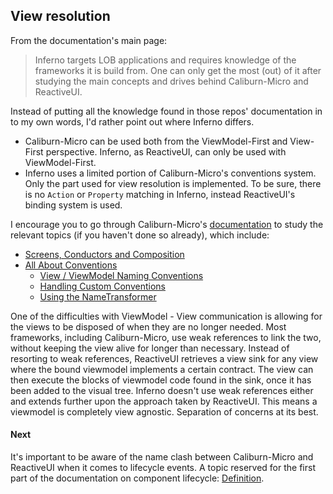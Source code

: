 ## View resolution

From the documentation's main page:

> Inferno targets LOB applications and requires knowledge of the frameworks it is build from. One can only get the most (out) of it after studying the main concepts and drives behind Caliburn-Micro and ReactiveUI. 

Instead of putting all the knowledge found in those repos' documentation in to my own words, I'd rather point out where Inferno differs. 

- Caliburn-Micro can be used both from the ViewModel-First and View-First perspective. Inferno, as ReactiveUI, can only be used with ViewModel-First.
- Inferno uses a limited portion of Caliburn-Micro's conventions system. Only the part used for view resolution is implemented. To be sure, there is no `Action` or `Property` matching in Inferno, instead ReactiveUI's binding system is used.

I encourage you to go through Caliburn-Micro's [documentation](https://caliburnmicro.com/documentation/) to study the relevant topics (if you haven't done so already), which include:

- [Screens, Conductors and Composition](https://caliburnmicro.com/documentation/composition)
- [All About Conventions](https://caliburnmicro.com/documentation/conventions)        
  - [View / ViewModel Naming Conventions](https://caliburnmicro.com/documentation/naming-conventions)
  - [Handling Custom Conventions](https://caliburnmicro.com/documentation/custom-conventions)
  - [Using the NameTransformer](https://caliburnmicro.com/documentation/name-transformer)

One of the difficulties with ViewModel - View communication is allowing for the views to be disposed of when they are no longer needed. Most frameworks, including Caliburn-Micro, use weak references to link the two, without keeping the view alive for longer than necessary. Instead of resorting to weak references, ReactiveUI retrieves a view sink for any view where the bound viewmodel implements a certain contract. The view can then execute the blocks of viewmodel code found in the sink, once it has been added to the visual tree. Inferno doesn't use weak references either and extends further upon the approach taken by ReactiveUI. This means a viewmodel is completely view agnostic. Separation of concerns at its best.



#### Next

It's important to be aware of the name clash between Caliburn-Micro and ReactiveUI when it comes to lifecycle events. A topic reserved for the first part of the documentation on component lifecycle: [Definition](../LifeCycle/1_Definition.md).

